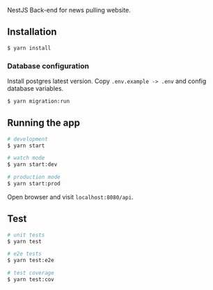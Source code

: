 NestJS Back-end for news pulling website.


## Installation

```bash
$ yarn install
```
### Database configuration
Install postgres latest version. Copy `.env.example -> .env` and config database variables.

```bash
$ yarn migration:run
```

## Running the app

```bash
# development
$ yarn start

# watch mode
$ yarn start:dev

# production mode
$ yarn start:prod
```

Open browser and visit `localhost:8080/api`.

## Test

```bash
# unit tests
$ yarn test

# e2e tests
$ yarn test:e2e

# test coverage
$ yarn test:cov
```
